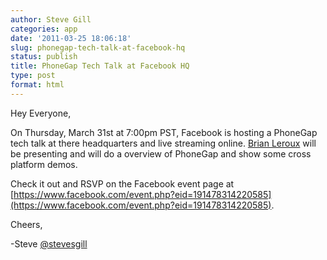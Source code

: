 ```yaml
---
author: Steve Gill
categories: app
date: '2011-03-25 18:06:18'
slug: phonegap-tech-talk-at-facebook-hq
status: publish
title: PhoneGap Tech Talk at Facebook HQ
type: post
format: html
---
```


Hey Everyone,

On Thursday, March 31st at 7:00pm PST, Facebook is hosting a PhoneGap tech talk at there headquarters and live streaming online. [Brian Leroux](https://twitter.com/#!/brianleroux) will be presenting and will do a overview of PhoneGap and show some cross platform demos.

Check it out and RSVP on the Facebook event page at [https://www.facebook.com/event.php?eid=191478314220585](https://www.facebook.com/event.php?eid=191478314220585).

Cheers,

-Steve [@stevesgill](https://twitter.com/#!/stevesgill)
